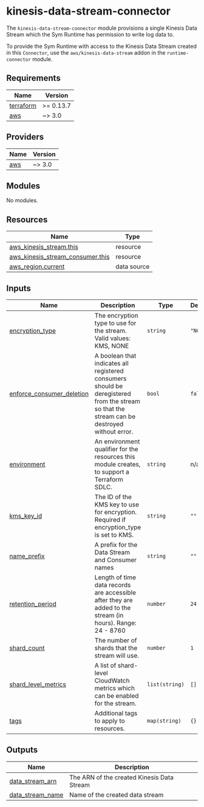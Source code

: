 # kinesis-data-stream-connector

The `kinesis-data-stream-connector` module provisions a single Kinesis Data Stream which the Sym Runtime has permission to write log data to.

To provide the Sym Runtime with access to the Kinesis Data Stream created in this `Connector`, use the `aws/kinesis-data-stream` addon in the `runtime-connector` module.

<!-- BEGIN_TF_DOCS -->
## Requirements

| Name | Version |
|------|---------|
| <a name="requirement_terraform"></a> [terraform](#requirement\_terraform) | >= 0.13.7 |
| <a name="requirement_aws"></a> [aws](#requirement\_aws) | ~> 3.0 |

## Providers

| Name | Version |
|------|---------|
| <a name="provider_aws"></a> [aws](#provider\_aws) | ~> 3.0 |

## Modules

No modules.

## Resources

| Name | Type |
|------|------|
| [aws_kinesis_stream.this](https://registry.terraform.io/providers/hashicorp/aws/latest/docs/resources/kinesis_stream) | resource |
| [aws_kinesis_stream_consumer.this](https://registry.terraform.io/providers/hashicorp/aws/latest/docs/resources/kinesis_stream_consumer) | resource |
| [aws_region.current](https://registry.terraform.io/providers/hashicorp/aws/latest/docs/data-sources/region) | data source |

## Inputs

| Name | Description | Type | Default | Required |
|------|-------------|------|---------|:--------:|
| <a name="input_encryption_type"></a> [encryption\_type](#input\_encryption\_type) | The encryption type to use for the stream. Valid values: KMS, NONE | `string` | `"NONE"` | no |
| <a name="input_enforce_consumer_deletion"></a> [enforce\_consumer\_deletion](#input\_enforce\_consumer\_deletion) | A boolean that indicates all registered consumers should be deregistered from the stream so that the stream can be destroyed without error. | `bool` | `false` | no |
| <a name="input_environment"></a> [environment](#input\_environment) | An environment qualifier for the resources this module creates, to support a Terraform SDLC. | `string` | n/a | yes |
| <a name="input_kms_key_id"></a> [kms\_key\_id](#input\_kms\_key\_id) | The ID of the KMS key to use for encryption. Required if encryption\_type is set to KMS. | `string` | `""` | no |
| <a name="input_name_prefix"></a> [name\_prefix](#input\_name\_prefix) | A prefix for the Data Stream and Consumer names | `string` | `""` | no |
| <a name="input_retention_period"></a> [retention\_period](#input\_retention\_period) | Length of time data records are accessible after they are added to the stream (in hours). Range: 24 - 8760 | `number` | `24` | no |
| <a name="input_shard_count"></a> [shard\_count](#input\_shard\_count) | The number of shards that the stream will use. | `number` | `1` | no |
| <a name="input_shard_level_metrics"></a> [shard\_level\_metrics](#input\_shard\_level\_metrics) | A list of shard-level CloudWatch metrics which can be enabled for the stream. | `list(string)` | `[]` | no |
| <a name="input_tags"></a> [tags](#input\_tags) | Additional tags to apply to resources. | `map(string)` | `{}` | no |

## Outputs

| Name | Description |
|------|-------------|
| <a name="output_data_stream_arn"></a> [data\_stream\_arn](#output\_data\_stream\_arn) | The ARN of the created Kinesis Data Stream |
| <a name="output_data_stream_name"></a> [data\_stream\_name](#output\_data\_stream\_name) | Name of the created data stream |
<!-- END_TF_DOCS -->